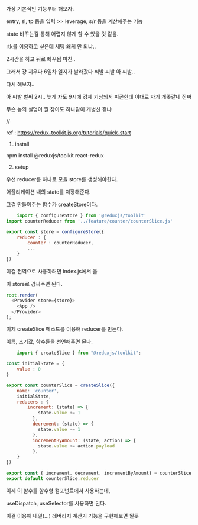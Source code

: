 가장 기본적인 기능부터 해보자.

entry, sl, tp 등을 입력 >> leverage, s/r 등을 계산해주는 기능

state 바꾸는걸 통해 어렵지 않게 할 수 있을 것 같음.

rtk를 이용하고 싶은데 세팅 왜케 안 되냐..

2시간을 하고 뒤로 빠꾸됨 미친..

그래서 걍 지우다 6일차 일지가 날라갔다 씨발 씨발 아 씨발..

다시 해보자..

아 씨발 벌써 2시.. 늦게 자도 9시에 강제 기상되서 피곤한데 이대로 자기 개좆같네 진짜

무슨 놈의 설명이 뭘 찾아도 하나같이 개병신 같냐

//

ref : https://redux-toolkit.js.org/tutorials/quick-start

1. install

npm install @reduxjs/toolkit react-redux

2. setup

우선 reducer를 하나로 모을 store를 생성해야한다.

어플리케이션 내의 state를 저장해준다.

그걸 만들어주는 함수가 createStore이다.

``` js
    import { configureStore } from '@reduxjs/toolkit'
import counterReducer from '../feature/counter/counterSlice.js'

export const store = configureStore({
    reducer : {
        counter : counterReducer,
        ...
    }
})
```

이걸 전역으로 사용하려면 index.js에서 <App/> 을 

이 store로 감싸주면 된다.

```js
root.render(
  <Provider store={store}>
    <App />
  </Provider>
);
```

이제 createSlice 메소드를 이용해 reducer를 만든다.

이름, 초기값, 함수들을 선언해주면 된다.

``` js
    import { createSlice } from "@reduxjs/toolkit";

const initialState = {
    value : 0
}

export const counterSlice = createSlice({
    name: 'counter',
    initialState,
    reducers : {
        increment: (state) => {
            state.value += 1
          },
          decrement: (state) => {
            state.value -= 1
          },
          incrementByAmount: (state, action) => {
            state.value += action.payload
          },
    }
})

export const { increment, decrement, incrementByAmount} = counterSlice.actions
export default counterSlice.reducer

```

이제 이 함수를 함수형 컴포넌트에서 사용하는데,

useDispatch, useSelector를 사용하면 된다.

이걸 이용해 내일(...) 레버리지 계산기 기능을 구현해보면 될듯